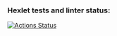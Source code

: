 ### Hexlet tests and linter status:
[![Actions Status](https://github.com/Spring-Silver-Bird/python-project-lvl1/workflows/hexlet-check/badge.svg)](https://github.com/Spring-Silver-Bird/python-project-lvl1/actions)